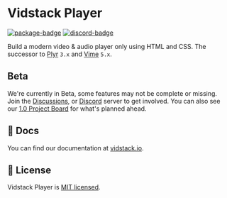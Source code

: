 # Vidstack Player

[![package-badge]][package]
[![discord-badge]][discord]

Build a modern video & audio player only using HTML and CSS. The successor to [Plyr][plyr] `3.x` and
[Vime][vime] `5.x`.

## Beta

We're currently in Beta, some features may not be complete or missing. Join the
[Discussions][discussions], or [Discord][discord] server to get involved. You can also see
our [1.0 Project Board](https://github.com/vidstack/vidstack/projects/1) for what's planned ahead.

## 📖 Docs

You can find our documentation at [vidstack.io](https://www.vidstack.io).

## 📝 License

Vidstack Player is [MIT licensed](./LICENSE).

[vime]: https://github.com/vime-js/vime
[plyr]: https://github.com/sampotts/plyr
[package]: https://www.npmjs.com/package/@vidstack/player@next
[package-badge]: https://img.shields.io/npm/v/@vidstack/player/next
[discord]: https://discord.com/invite/7RGU7wvsu9
[discord-badge]: https://img.shields.io/discord/742612686679965696?color=%235865F2&label=%20&logo=discord&logoColor=white
[discussions]: https://github.com/vidstack/vidstack/discussions
